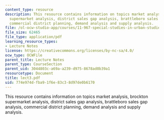 ```yaml
---
content_type: resource
description: This resource contains information on topics market analysis, brockton
  supermarket analysis, district sales gap analysis, brattleboro sales gap analysis,
  commercial district planning, demand analysis and supply analysis.
file: /ol-ocw-studio-app/courses/11-967-special-studies-in-urban-studies-and-planning-economic-development-planning-skills-january-iap-2007/774e974dfba91f6e83c38d97de0b6170_lect3.pdf
file_size: 62465
file_type: application/pdf
learning_resource_types:
- Lecture Notes
license: https://creativecommons.org/licenses/by-nc-sa/4.0/
ocw_type: OCWFile
parent_title: Lecture Notes
parent_type: CourseSection
parent_uid: 3044803c-a69a-a239-d975-8678ad0b39a1
resourcetype: Document
title: lect3.pdf
uid: 774e974d-fba9-1f6e-83c3-8d97de0b6170
---
```

This resource contains information on topics market analysis, brockton supermarket analysis, district sales gap analysis, brattleboro sales gap analysis, commercial district planning, demand analysis and supply analysis.